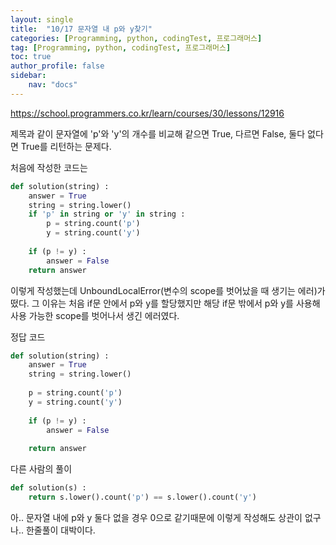 ```yaml
---
layout: single
title:  "10/17 문자열 내 p와 y찾기"
categories: [Programming, python, codingTest, 프로그래머스]
tag: [Programming, python, codingTest, 프로그래머스]
toc: true
author_profile: false
sidebar:
    nav: "docs"
---
```


https://school.programmers.co.kr/learn/courses/30/lessons/12916



제목과 같이 문자열에 'p'와 'y'의 개수를 비교해 같으면 True, 다르면 False, 둘다 없다면 True를 리턴하는 문제다.

처음에 작성한 코드는 

```python
def solution(string) :
    answer = True
    string = string.lower()
    if 'p' in string or 'y' in string :
        p = string.count('p')
        y = string.count('y')
  
	if (p != y) :
        answer = False
	return answer
```

이렇게 작성했는데 UnboundLocalError(변수의 scope를 벗어났을 때 생기는 에러)가 떴다. 그 이유는 처음 if문 안에서 p와 y를 할당했지만 해당 if문 밖에서 p와 y를 사용해 사용 가능한 scope를 벗어나서 생긴 에러였다.



정답 코드

```python
def solution(string) :
    answer = True
    string = string.lower()
    
    p = string.count('p')
    y = string.count('y')
    
    if (p != y) :
        answer = False
       
    return answer
```



다른 사람의 풀이

```python
def solution(s) :
    return s.lower().count('p') == s.lower().count('y')
```

아.. 문자열 내에 p와 y 둘다 없을 경우 0으로 같기때문에 이렇게 작성해도 상관이 없구나.. 한줄풀이 대박이다.